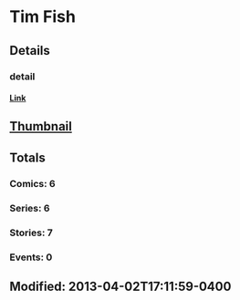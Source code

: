 # Tim  Fish 
## Details
### detail
#### [Link](http://marvel.com/comics/creators/1084/tim_fish?utm_campaign=apiRef&utm_source=225578a89fc76f3d20fbffda5d17a88d)
## [Thumbnail](http://i.annihil.us/u/prod/marvel/i/mg/b/40/image_not_available.jpg)
## Totals
### Comics: 6
### Series: 6
### Stories: 7
### Events: 0
## Modified: 2013-04-02T17:11:59-0400